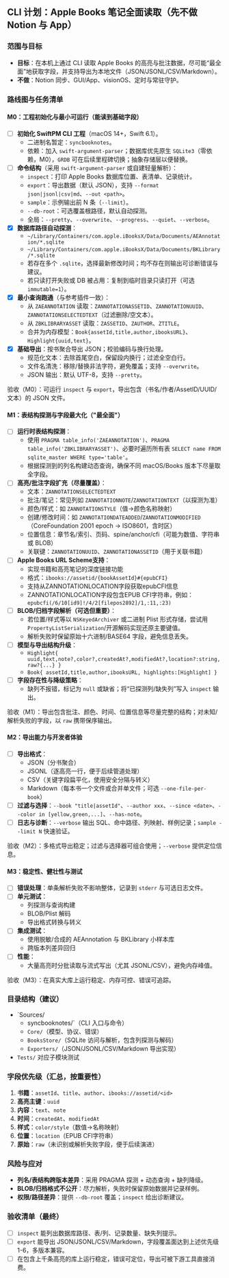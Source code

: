 ## CLI 计划：Apple Books 笔记全面读取（先不做 Notion 与 App）

### 范围与目标
- **目标**：在本机上通过 CLI 读取 Apple Books 的高亮与批注数据，尽可能“最全面”地获取字段，并支持导出为本地文件（JSON/JSONL/CSV/Markdown）。
- **不做**：Notion 同步、GUI/App、visionOS、定时与常驻守护。

### 路线图与任务清单

#### M0：工程初始化与最小可运行（能读到基础字段）
- [ ] **初始化 SwiftPM CLI 工程**（macOS 14+，Swift 6.1）。
  - 二进制名暂定：`syncbooknotes`。
  - 依赖：加入 `swift-argument-parser`；数据库优先原生 `SQLite3`（零依赖，M0），`GRDB` 可在后续里程碑切换；抽象存储层以便替换。
- [ ] **命令结构**（采用 `swift-argument-parser` 或自建轻量解析）：
  - `inspect`：打印 Apple Books 数据库位置、表清单、记录统计。
  - `export`：导出数据（默认 JSON），支持 `--format json|jsonl|csv|md`、`--out <path>`。
  - `sample`：示例输出前 N 条（`--limit`）。
  - `--db-root`：可选覆盖根路径，默认自动探测。
  - 全局：`--pretty`、`--overwrite`、`--progress`、`--quiet`、`--verbose`。
- [x] **数据库路径自动探测**：
  - `~/Library/Containers/com.apple.iBooksX/Data/Documents/AEAnnotation/*.sqlite`
  - `~/Library/Containers/com.apple.iBooksX/Data/Documents/BKLibrary/*.sqlite`
  - 若存在多个 `.sqlite`，选择最新修改时间；均不存在则输出可诊断错误与建议。
  - 若只读打开失败或 DB 被占用：复制到临时目录只读打开（可选 `immutable=1`）。
- [x] **最小查询跑通**（与参考插件一致）：
  - 从 `ZAEANNOTATION` 读取：`ZANNOTATIONASSETID`、`ZANNOTATIONUUID`、`ZANNOTATIONSELECTEDTEXT`（过滤删除/空文本）。
  - 从 `ZBKLIBRARYASSET` 读取：`ZASSETID`、`ZAUTHOR`、`ZTITLE`。
  - 合并为内存模型：`Book{assetId,title,author,ibooksURL}`、`Highlight{uuid,text}`。
- [x] **基础导出**：按书聚合导出 JSON；校验编码与换行处理。
  - 规范化文本：去除首尾空白，保留段内换行；过滤全空白行。
  - 文件名清洗：移除/替换非法字符，避免覆盖；支持 `--overwrite`。
  - JSON 输出：默认 UTF-8，支持 `--pretty`。

验收（M0）：可运行 `inspect` 与 `export`，导出包含（书名/作者/AssetID/UUID/文本）的 JSON 文件。

#### M1：表结构探测与字段最大化（"最全面"）
- [ ] **运行时表结构探测**：
  - 使用 `PRAGMA table_info('ZAEANNOTATION')`、`PRAGMA table_info('ZBKLIBRARYASSET')`、必要时遍历所有表 `SELECT name FROM sqlite_master WHERE type='table'`。
  - 根据探测到的列名构建动态查询，确保不同 macOS/Books 版本下尽量取全字段。
- [ ] **高亮/批注字段扩充（尽量覆盖）**：
  - 文本：`ZANNOTATIONSELECTEDTEXT`
  - 批注/笔记：常见列如 `ZANNOTATIONNOTE`/`ZANNOTATIONTEXT`（以探测为准）
  - 颜色/样式：如 `ZANNOTATIONSTYLE`（值→颜色名称映射）
  - 创建/修改时间：如 `ZANNOTATIONDATEADDED`/`ZANNOTATIONMODIFIED`（CoreFoundation 2001 epoch → ISO8601，含时区）
  - 位置信息：章节名/索引、页码、spine/anchor/cfi（可能为数值、字符串或 BLOB）
  - 关联键：`ZANNOTATIONUUID`、`ZANNOTATIONASSETID`（用于关联书籍）
- [ ] **Apple Books URL Scheme支持**：
  - 实现书籍和高亮笔记的深度链接功能
  - 格式：`ibooks://assetid/{bookAssetId}#{epubCFI}`
  - 支持从ZANNOTATIONLOCATION字段获取epubCFI信息
  - ZANNOTATIONLOCATION字段包含EPUB CFI字符串，例如：`epubcfi(/6/10[id9]!/4/2[filepos2892]/1,:11,:23)`
- [ ] **BLOB/归档字段解析（可选但重要）**：
  - 若位置/样式等以 `NSKeyedArchiver` 或二进制 Plist 形式存储，尝试用 `PropertyListSerialization`/开源解码实现还原主要键值。
  - 解析失败时保留原始十六进制/BASE64 字段，避免信息丢失。
- [ ] **模型与导出结构升级**：
  - `Highlight{ uuid,text,note?,color?,createdAt?,modifiedAt?,location?:string,raw?{...} }`
  - `Book{ assetId,title,author,ibooksURL, highlights:[Highlight] }`
- [ ] **字段存在性与降级策略**：
  - 缺列不报错，标记为 `null` 或缺省；将“已探测列/缺失列”写入 `inspect` 输出。

验收（M1）：导出包含批注、颜色、时间、位置信息等尽量完整的结构；对未知/解析失败的字段，以 `raw` 携带保序输出。

#### M2：导出能力与开发者体验
- [ ] **导出格式**：
  - JSON（分书聚合）
  - JSONL（逐高亮一行，便于后续管道处理）
  - CSV（关键字段扁平化，使用安全分隔与转义）
  - Markdown（每本书一个文件或合并单文件；可选 `--one-file-per-book`）
- [ ] **过滤与选择**：`--book "title|assetId"`、`--author xxx`、`--since <date>`、`--color in [yellow,green,...]`、`--has-note`。
- [ ] **日志与诊断**：`--verbose` 输出 SQL、命中路径、列映射、样例记录；`sample --limit N` 快速验证。

验收（M2）：多格式导出稳定；过滤与选择器可组合使用；`--verbose` 提供定位信息。

#### M3：稳定性、健壮性与测试
- [ ] **错误处理**：单条解析失败不影响整体，记录到 `stderr` 与可选日志文件。
- [ ] **单元测试**：
  - 列探测与查询构建
  - BLOB/Plist 解码
  - 导出格式转换与转义
- [ ] **集成测试**：
  - 使用脱敏/合成的 AEAnnotation 与 BKLibrary 小样本库
  - 跨版本列差异回归
- [ ] **性能**：
  - 大量高亮时分批读取与流式写出（尤其 JSONL/CSV），避免内存峰值。

验收（M3）：在真实大库上运行稳定、内存可控、错误可追踪。

### 目录结构（建议）
- `Sources/
  - syncbooknotes/`（CLI 入口与命令）
  - `Core/`（模型、协议、错误）
  - `BooksStore/`（SQLite 访问与解析，包含列探测与解码）
  - `Exporters/`（JSON/JSONL/CSV/Markdown 导出实现）
- `Tests/` 对应子模块测试

### 字段优先级（汇总，按重要性）
1. **书籍**：`assetId`、`title`、`author`、`ibooks://assetid/<id>`
2. **高亮主键**：`uuid`
3. **内容**：`text`、`note`
4. **时间**：`createdAt`、`modifiedAt`
5. **样式**：`color/style`（数值→名称映射）
6. **位置**：`location`（EPUB CFI字符串）
7. **原始**：`raw`（未识别或解析失败字段，便于后续演进）

### 风险与应对
- **列名/表结构跨版本差异**：采用 PRAGMA 探测 + 动态查询 + 缺列降级。
- **BLOB/归档格式不公开**：尽力解析，失败时保留原始数据并记录样例。
- **权限/路径差异**：提供 `--db-root` 覆盖；`inspect` 给出诊断建议。

### 验收清单（最终）
- [ ] `inspect` 能列出数据库路径、表/列、记录数量、缺失列提示。
- [ ] `export` 能导出 JSON/JSONL/CSV/Markdown，字段覆盖面达到上述优先级 1-6，多版本兼容。
- [ ] 在包含上千条高亮的库上运行稳定，错误可定位，导出可被下游工具直接消费。
